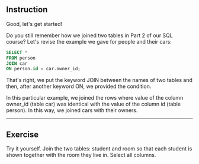 ## Instruction
Good, let's get started!

Do you still remember how we joined two tables in Part 2 of our SQL course? Let's revise the example we gave for people and their cars:

```SQL
SELECT * 
FROM person 
JOIN car 
ON person.id = car.owner_id;
```
That's right, we put the keyword JOIN between the names of two tables and then, after another keyword ON, we provided the condition.

In this particular example, we joined the rows where value of the column owner_id (table car) was identical with the value of the column id (table person). In this way, we joined cars with their owners.

---
## Exercise
Try it yourself. Join the two tables: student and room so that each student is shown together with the room they live in. Select all columns.

